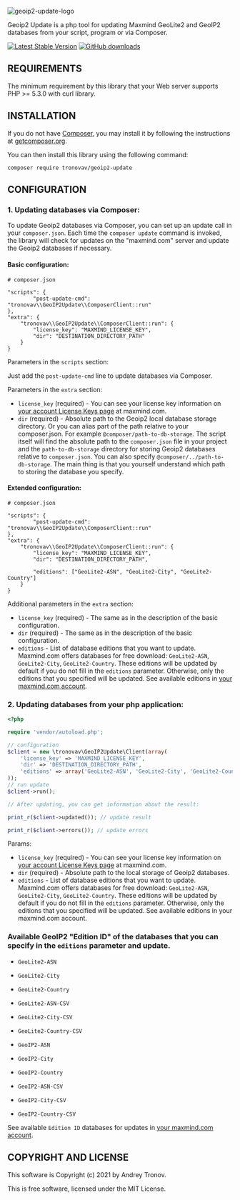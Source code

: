 ![geoip2-update-logo](https://user-images.githubusercontent.com/25905384/111375423-4631ce00-86af-11eb-81a9-2bc4dab89068.png)

Geoip2 Update is a php tool for updating Maxmind GeoLite2 and GeoIP2 databases from your script, program or via Composer.

[![Latest Stable Version](https://img.shields.io/packagist/v/tronovav/geoip2-update.svg)](https://packagist.org/packages/tronovav/geoip2-update)
[![GitHub downloads](https://img.shields.io/packagist/dt/tronovav/geoip2-update)](https://packagist.org/packages/tronovav/geoip2-update)

REQUIREMENTS
------------

The minimum requirement by this library that your Web server supports PHP >= 5.3.0 with curl library.

INSTALLATION
------------

If you do not have [Composer](http://getcomposer.org/), you may install it by following the instructions
at [getcomposer.org](https://getcomposer.org/doc/00-intro.md).

You can then install this library using the following command:

~~~
composer require tronovav/geoip2-update
~~~

CONFIGURATION
-------------

### 1. Updating databases via Composer:

To update Geoip2 databases via Composer, you can set up an update call in your `composer.json`.
Each time the `composer update` command is invoked, the library will check for updates on the "maxmind.com" server and update the Geoip2 databases if necessary.


#### Basic configuration:

```
# composer.json

"scripts": {
        "post-update-cmd": "tronovav\\GeoIP2Update\\ComposerClient::run"
},
"extra": {
    "tronovav\\GeoIP2Update\\ComposerClient::run": {
        "license_key": "MAXMIND_LICENSE_KEY",
        "dir": "DESTINATION_DIRECTORY_PATH"
    }
}
```

Parameters in the `scripts` section:

Just add the `post-update-cmd` line to update databases via Composer.

Parameters in the `extra` section:

- `license_key` (required) - You can see your license key information on [your account License Keys page](https://support.maxmind.com/account-faq/license-keys/where-do-i-find-my-license-key/) at maxmind.com.
- `dir` (required) - Absolute path to the Geoip2 local database storage directory. Or you can alias part of the path relative to your composer.json. For example `@composer/path-to-db-storage`.
  The script itself will find the absolute path to the `composer.json` file in your project and the `path-to-db-storage` directory for storing Geoip2 databases relative to `composer.json`.
  You can also specify `@composer/../path-to-db-storage`. The main thing is that you yourself understand which path to storing the database you specify.

#### Extended configuration:

```
# composer.json

"scripts": {
        "post-update-cmd": "tronovav\\GeoIP2Update\\ComposerClient::run"
},
"extra": {
    "tronovav\\GeoIP2Update\\ComposerClient::run": {
        "license_key": "MAXMIND_LICENSE_KEY",
        "dir": "DESTINATION_DIRECTORY_PATH",

        "editions": ["GeoLite2-ASN", "GeoLite2-City", "GeoLite2-Country"]
    }
}
```

Additional parameters in the `extra` section:

- `license_key` (required) - The same as in the description of the basic configuration.
- `dir` (required) - The same as in the description of the basic configuration.
- `editions` - List of database editions that you want to update. Maxmind.com offers databases for free download: `GeoLite2-ASN`, `GeoLite2-City`, `GeoLite2-Country`. These editions will be updated by default if you do not fill in the `editions` parameter. Otherwise, only the editions that you specified will be updated. See available editions in [your maxmind.com account](https://www.maxmind.com/en/accounts/current/geoip/downloads/).

### 2. Updating databases from your php application:

```php
<?php

require 'vendor/autoload.php';

// configuration
$client = new \tronovav\GeoIP2Update\Client(array(
    'license_key' => 'MAXMIND_LICENSE_KEY',
    'dir' => 'DESTINATION_DIRECTORY_PATH',
    'editions' => array('GeoLite2-ASN', 'GeoLite2-City', 'GeoLite2-Country'),
));
// run update
$client->run();

// After updating, you can get information about the result:

print_r($client->updated()); // update result

print_r($client->errors()); // update errors
```
Params:

- `license_key` (required) - You can see your license key information on [your account License Keys page](https://support.maxmind.com/account-faq/license-keys/where-do-i-find-my-license-key/) at maxmind.com.
- `dir` (required) - Absolute path to the local storage of Geoip2 databases.
- `editions` - List of database editions that you want to update. Maxmind.com offers databases for free download: `GeoLite2-ASN`, `GeoLite2-City`, `GeoLite2-Country`. These editions will be updated by default if you do not fill in the `editions` parameter. Otherwise, only the editions that you specified will be updated. See available editions in your maxmind.com account.

### Available GeoIP2 "Edition ID" of the databases that you can specify in the `editions` parameter and update.

- `GeoLite2-ASN`
- `GeoLite2-City`
- `GeoLite2-Country`

- `GeoLite2-ASN-CSV`
- `GeoLite2-City-CSV`
- `GeoLite2-Country-CSV`

- `GeoIP2-ASN`
- `GeoIP2-City`
- `GeoIP2-Country`

- `GeoIP2-ASN-CSV`
- `GeoIP2-City-CSV`
- `GeoIP2-Country-CSV`

See available `Edition ID` databases for updates in [your maxmind.com account](https://www.maxmind.com/en/accounts/current/geoip/downloads/).

COPYRIGHT AND LICENSE
---------------------

This software is Copyright (c) 2021 by Andrey Tronov.

This is free software, licensed under the MIT License.
